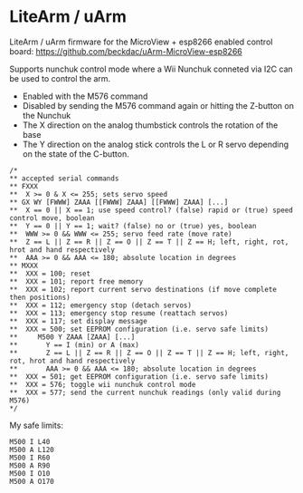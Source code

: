 LiteArm / uArm
====

LiteArm / uArm firmware for the MicroView + esp8266 enabled control board: https://github.com/beckdac/uArm-MicroView-esp8266

Supports nunchuk control mode where a Wii Nunchuk conneted via I2C can be used to control the arm.
* Enabled with the M576 command
* Disabled by sending the M576 command again or hitting the Z-button on the Nunchuk
* The X direction on the analog thumbstick controls the rotation of the base
* The Y direction on the analog stick controls the L or R servo depending on the state of the C-button.

```
/*
** accepted serial commands
** FXXX
**	X >= 0 & X <= 255; sets servo speed
** GX WY [FWWW] ZAAA [[FWWW] ZAAA] [[FWWW] ZAAA] [...]
**	X == 0 || X == 1; use speed control? (false) rapid or (true) speed control move, boolean
**	Y == 0 || Y == 1; wait? (false) no or (true) yes, boolean
**	WWW >= 0 && WWW <= 255; servo feed rate (move rate)
**	Z == L || Z == R || Z == O || Z == T || Z == H; left, right, rot, hrot and hand respectively
**	AAA >= 0 && AAA <= 180; absolute location in degrees
** MXXX
**	XXX = 100; reset
**	XXX = 101; report free memory
**	XXX = 102; report current servo destinations (if move complete then positions)
**	XXX = 112; emergency stop (detach servos)
**	XXX = 113; emergency stop resume (reattach servos)
**	XXX = 117; set display message
**  XXX = 500; set EEPROM configuration (i.e. servo safe limits)
**     M500 Y ZAAA [ZAAA] [...]
**       Y == I (min) or A (max)
**       Z == L || Z == R || Z == O || Z == T || Z == H; left, right, rot, hrot and hand respectively
**       AAA >= 0 && AAA <= 180; absolute location in degrees
**  XXX = 501; get EEPROM configuration (i.e. servo safe limits)
**	XXX = 576; toggle wii nunchuk control mode
**	XXX = 577; send the current nunchuk readings (only valid during M576)
*/
```

My safe limits:
```
M500 I L40
M500 A L120
M500 I R60
M500 A R90
M500 I O10
M500 A O170
```
